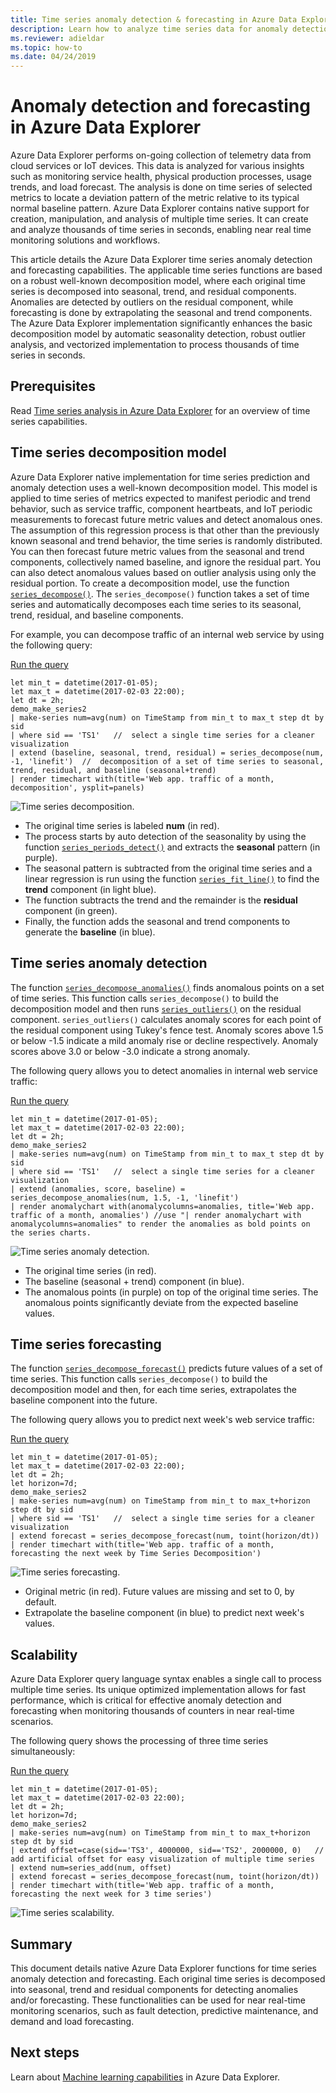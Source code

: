 ```yaml
---
title: Time series anomaly detection & forecasting in Azure Data Explorer
description: Learn how to analyze time series data for anomaly detection and forecasting using Azure Data Explorer.
ms.reviewer: adieldar
ms.topic: how-to
ms.date: 04/24/2019
---
```


# Anomaly detection and forecasting in Azure Data Explorer

Azure Data Explorer performs on-going collection of telemetry data from cloud services or IoT devices. This data is analyzed for various insights such as monitoring service health, physical production processes, usage trends, and load forecast. The analysis is done on time series of selected metrics to locate a deviation pattern of the metric relative to its typical normal baseline pattern. Azure Data Explorer contains native support for creation, manipulation, and analysis of multiple time series. It can create and analyze thousands of time series in seconds, enabling near real time monitoring solutions and workflows.

This article details the Azure Data Explorer time series anomaly detection and forecasting capabilities. The applicable time series functions are based on a robust well-known decomposition model, where each original time series is decomposed into seasonal, trend, and residual components. Anomalies are detected by outliers on the residual component, while forecasting is done by extrapolating the seasonal and trend components. The Azure Data Explorer implementation significantly enhances the basic decomposition model by automatic seasonality detection, robust outlier analysis, and vectorized implementation to process thousands of time series in seconds.

## Prerequisites

Read [Time series analysis in Azure Data Explorer](time-series-analysis.md) for an overview of time series capabilities.

## Time series decomposition model

Azure Data Explorer native implementation for time series prediction and anomaly detection uses a well-known decomposition model. This model is applied to time series of metrics expected to manifest periodic and trend behavior, such as service traffic, component heartbeats, and IoT periodic measurements to forecast future metric values and detect anomalous ones. The assumption of this regression process is that other than the previously known seasonal and trend behavior, the time series is randomly distributed. You can then forecast future metric values from the seasonal and trend components, collectively named baseline, and ignore the residual part. You can also detect anomalous values based on outlier analysis using only the residual portion.
To create a decomposition model, use the function [`series_decompose()`](kusto/query/series-decomposefunction.md). The `series_decompose()` function takes a set of time series and automatically decomposes each time series to its seasonal, trend, residual, and baseline components. 

For example, you can decompose traffic of an internal web service by using the following query:

<a href="https://dataexplorer.azure.com/clusters/help/databases/Samples?query=H4sIAAAAAAAAA3WQ3WrDMAyF7/sUukvCnDXJGIOVPEULuwxqoixm/gm2+jf28JObFjbYrmyho3M+yRCD1a5jaGFAJtaW8qaqX8qqLqvnYrMySYHnvxRNWT1B07xW1U03JFEzbVYDWd9Z/KAuUtAUm9UXpLJcSnAH2+LxPZe3AO9gJ6ZbRjvDGLy9EbG/BUemOXnvLxD1AOJ1mijQtWhbyHbbOgOA9RogkqGeAaXn3g1BooVb6OiDNHpD6CjAUccDGv2JrL0TSzozuQHyPYqHdqRkDKN3aBRwkJaCQJIoQ4VsuXh2A/Xezj5SWkVBWSvI0vSoOSsWpLtEpyDwY4KTW8nnJ5ws+2+eAhSyOxjkd+HDVVcIfHplp2TYTxgYTpqnnDUbarM32gPO86PY4jjqfmGw3vGkftNlCi5xNprbWW5kYvENQQnqDh8CAAA=" target="_blank">Run the query</a>

```kusto
let min_t = datetime(2017-01-05);
let max_t = datetime(2017-02-03 22:00);
let dt = 2h;
demo_make_series2
| make-series num=avg(num) on TimeStamp from min_t to max_t step dt by sid 
| where sid == 'TS1'   //  select a single time series for a cleaner visualization
| extend (baseline, seasonal, trend, residual) = series_decompose(num, -1, 'linefit')  //  decomposition of a set of time series to seasonal, trend, residual, and baseline (seasonal+trend)
| render timechart with(title='Web app. traffic of a month, decomposition', ysplit=panels)
```

![Time series decomposition.](media/anomaly-detection/series-decompose-timechart.png)

* The original time series is labeled **num** (in red). 
* The process starts by auto detection of the seasonality by using the function [`series_periods_detect()`](kusto/query/series-periods-detectfunction.md) and extracts the **seasonal** pattern (in purple).
* The seasonal pattern is subtracted from the original time series and a linear regression is run using the function [`series_fit_line()`](kusto/query/series-fit-linefunction.md) to find the **trend** component (in light blue).
* The function subtracts the trend and the remainder is the **residual** component (in green).
* Finally, the function adds the seasonal and trend components to generate the **baseline** (in blue).

## Time series anomaly detection

The function [`series_decompose_anomalies()`](kusto/query/series-decompose-anomaliesfunction.md) finds anomalous points on a set of time series. This function calls `series_decompose()` to build the decomposition model and then runs [`series_outliers()`](kusto/query/series-outliersfunction.md) on the residual component. `series_outliers()` calculates anomaly scores for each point of the residual component using Tukey's fence test. Anomaly scores above 1.5 or below -1.5 indicate a mild anomaly rise or decline respectively. Anomaly scores above 3.0 or below -3.0 indicate a strong anomaly. 

The following query allows you to detect anomalies in internal web service traffic:

<a href="https://dataexplorer.azure.com/clusters/help/databases/Samples?query=H4sIAAAAAAAAA3WR3W7CMAyF73mKI25KpRbaTmjSUJ8CpF1WoXVptPxUifmb9vBLoGO7GFeR7ePv2I4ihpamYdToBBNLTYuqKF/zosyLdbqZqagQl/8UVV68oKreimLSdVFUDZtZR9o2WnxQ48lJ8tXsCzHM7yHMUdfidFiEN4U12AXoloUe0Turp4nYTsaeaYzs/RVedgis80CObkFdI9ltywTAagV4UtQyRKiZgyLEaTGZ9taFQqtIGHI4SX8USn4KltYEJF2YTIeFMFaHPPkMvrWOMuxFoEpDaVjujmo6aq0erafmIY+7ZCiX6wx5mSGJHb3kJA1sF8jB8q69toNwjLPkYfGTseqoja//eLNkRXXyTnuIcVyCneh72cL2YQdtDQ8ZHvIkDcsfPWH+3AvPvObx0FMXD/RLhfDYW9VhtNKwj/8U69M1b2S//AbRUQMWQQIAAA==" target="_blank">Run the query</a>

```kusto
let min_t = datetime(2017-01-05);
let max_t = datetime(2017-02-03 22:00);
let dt = 2h;
demo_make_series2
| make-series num=avg(num) on TimeStamp from min_t to max_t step dt by sid 
| where sid == 'TS1'   //  select a single time series for a cleaner visualization
| extend (anomalies, score, baseline) = series_decompose_anomalies(num, 1.5, -1, 'linefit')
| render anomalychart with(anomalycolumns=anomalies, title='Web app. traffic of a month, anomalies') //use "| render anomalychart with anomalycolumns=anomalies" to render the anomalies as bold points on the series charts.
```

![Time series anomaly detection.](media/anomaly-detection/series-anomaly-detection.png)

* The original time series (in red). 
* The baseline (seasonal + trend) component (in blue).
* The anomalous points (in purple) on top of the original time series. The anomalous points significantly deviate from the expected baseline values.

## Time series forecasting

The function [`series_decompose_forecast()`](kusto/query/series-decompose-forecastfunction.md) predicts future values of a set of time series. This function calls `series_decompose()` to build the decomposition model and then, for each time series, extrapolates the baseline component into the future.

The following query allows you to predict next week's web service traffic:

<a href="https://dataexplorer.azure.com/clusters/help/databases/Samples?query=H4sIAAAAAAAAA22QzW6DMBCE73mKuQFqKISqitSIW98gkXpEDl5iK9hG9uanUR++dqE99YRGO8x845EYRtuO0UIKJtaG8qbebMt6U9avxW41Joe4/+doyvoFTfNW14tPJlOjZqGc1w9n263crSQZ1xlxpi6Q1xSa1ReSLGcJezGtuJ7y+C3gLA6xZM/CTBi8MwshuxnkaUlGYJpS5/ETQUvEzJsiTz+ibZEd9psMQFUBgUbqGSLe7GkkpBVYygfn46EfSVjyuOpwEaN+CNbOxki6M1mZTNSLkAbOv3WSemcmF6j7vSX8dcTUlvOFsZJcFDHFx4wYnmp7JTzjplnlrHmkNvugI8Q0PYO9GAbdww0RyDjLav1XHLnBimAjEG5E5zQ7vRP284x36hOOTtxZ8Q3The8P2QEAAA==" target="_blank">Run the query</a>

```kusto
let min_t = datetime(2017-01-05);
let max_t = datetime(2017-02-03 22:00);
let dt = 2h;
let horizon=7d;
demo_make_series2
| make-series num=avg(num) on TimeStamp from min_t to max_t+horizon step dt by sid 
| where sid == 'TS1'   //  select a single time series for a cleaner visualization
| extend forecast = series_decompose_forecast(num, toint(horizon/dt))
| render timechart with(title='Web app. traffic of a month, forecasting the next week by Time Series Decomposition')
```

![Time series forecasting.](media/anomaly-detection/series-forecasting.png)

* Original metric (in red). Future values are missing and set to 0, by default.
* Extrapolate the baseline component (in blue) to predict next week's values.

## Scalability

Azure Data Explorer query language syntax enables a single call to process multiple time series. Its unique optimized implementation allows for fast performance, which is critical for effective anomaly detection and forecasting when monitoring thousands of counters in near real-time scenarios.

The following query shows the processing of three time series simultaneously:

<a href="https://dataexplorer.azure.com/clusters/help/databases/Samples?query=H4sIAAAAAAAAA21Qy26DMBC85yvmFlChcUirSI34ikTqETl4KVawjfDmqX587UCaHuqLtePxPLYjhtG2YpRQkom1oaQQy3Uulrl4TzezLjLk5T9GkYsViuJDiImnIqlox6F1g745W67VZqbIuMrIA1WeBk2+mH0jjvk4wh5NKU9fSbhTOItdMNmyND2awZkpIbsxyMukDM/UR8/9FV6rIEkXJqvgmsYTl7X0lISHspzvtqt5hjdxPxkeYBHA4gGKFMBiAUilIAfWja617CY1NG4ASX/FSfuj7PRNsg4ZXANz7Fj3HSGuBmOjZ5hYbcSqIBwbZpNk+iQFcQpx4/omrqLamd55qh5v41d22nIybWChOI0qQ9Cg4e5ftyE6zprbhDV3VM4/aQ/Z96/gQTahU4wsYZzlNvs11vYL3BJsCIQz0eHed/W30jz9AUEBI0ktAgAA" target="_blank">Run the query</a>

```kusto
let min_t = datetime(2017-01-05);
let max_t = datetime(2017-02-03 22:00);
let dt = 2h;
let horizon=7d;
demo_make_series2
| make-series num=avg(num) on TimeStamp from min_t to max_t+horizon step dt by sid
| extend offset=case(sid=='TS3', 4000000, sid=='TS2', 2000000, 0)   //  add artificial offset for easy visualization of multiple time series
| extend num=series_add(num, offset)
| extend forecast = series_decompose_forecast(num, toint(horizon/dt))
| render timechart with(title='Web app. traffic of a month, forecasting the next week for 3 time series')
```

![Time series scalability.](media/anomaly-detection/series-scalability.png)

## Summary

This document details native Azure Data Explorer functions for time series anomaly detection and forecasting. Each original time series is decomposed into seasonal, trend and residual components for detecting anomalies and/or forecasting. These functionalities can be used for near real-time monitoring scenarios, such as fault detection, predictive maintenance, and demand and load forecasting.

## Next steps

Learn about [Machine learning capabilities](machine-learning-clustering.md) in Azure Data Explorer.
